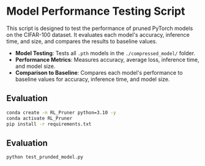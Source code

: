 # Model Performance Testing Script

This script is designed to test the performance of pruned PyTorch models on the CIFAR-100 dataset. It evaluates each model's accuracy, inference time, and size, and compares the results to baseline values.

- **Model Testing**: Tests all `.pth` models in the `./compressed_model/` folder.
- **Performance Metrics**: Measures accuracy, average loss, inference time, and model size.
- **Comparison to Baseline**: Compares each model's performance to baseline values for accuracy, inference time, and model size.

## Evaluation
```bash
conda create -n RL_Pruner python=3.10 -y
conda activate RL_Pruner
pip install -r requirements.txt
```


## Evaluation
```bash
python test_prunded_model.py
```
